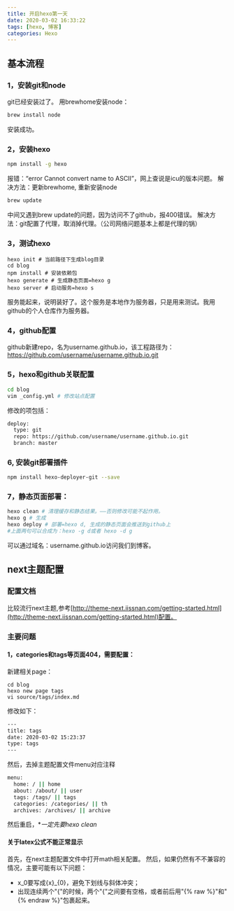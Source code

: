 ```yaml
---
title: 开启hexo第一天
date: 2020-03-02 16:33:22
tags: [hexo, 博客]
categories: Hexo
---
```

## 基本流程
### 1，安装git和node
git已经安装过了。
用brewhome安装node：
```bash
brew install node
```
安装成功。

### 2，安装hexo
```bash
npm install -g hexo
```
报错：“error Cannot convert name to ASCII”，网上查说是icu的版本问题。
解决方法：更新brewhome, 重新安装node
```bash
brew update
```
中间又遇到brew update的问题，因为访问不了github，报400错误。
解决方法：git配置了代理，取消掉代理。（公司网络问题基本上都是代理的锅）

### 3，测试hexo
```
hexo init # 当前路径下生成blog目录
cd blog
npm install # 安装依赖包
hexo generate # 生成静态页面=hexo g
hexo server # 启动服务=hexo s
```
服务能起来，说明装好了。这个服务是本地作为服务器，只是用来测试。我用github的个人仓库作为服务器。

### 4，github配置
github新建repo，名为username.github.io，该工程路径为：https://github.com/username/username.github.io.git

### 5，hexo和github关联配置
```bash
cd blog
vim _config.yml # 修改站点配置
```
修改的项包括：
```bash
deploy:
  type: git
  repo: https://github.com/username/username.github.io.git
  branch: master
```

### 6, 安装git部署插件
```bash
npm install hexo-deployer-git --save
```

### 7，静态页面部署：
```bash
hexo clean # 清理缓存和静态结果。——否则修改可能不起作用。
hexo g # 生成
hexo deploy # 部署=hexo d, 生成的静态页面会推送到github上
#上面两句可以合成为：hexo -g d或者 hexo -d g
```
可以通过域名：username.github.io访问我们到博客。

## next主题配置
### 配置文档
 比较流行next主题,参考[http://theme-next.iissnan.com/getting-started.html](http://theme-next.iissnan.com/getting-started.html)配置。

### 主要问题
#### 1，categories和tags等页面404，需要配置：
新建相关page：
```
cd blog
hexo new page tags
vi source/tags/index.md
```
修改如下：
```bash
---
title: tags
date: 2020-03-02 15:23:37
type: tags
---
```
然后，去掉主题配置文件menu对应注释
```bash
menu:
  home: / || home
  about: /about/ || user
  tags: /tags/ || tags
  categories: /categories/ || th
  archives: /archives/ || archive
```
然后重启，**一定先要hexo clean*

#### 关于latex公式不能正常显示
首先，在next主题配置文件中打开math相关配置。
然后，如果仍然有不不兼容的情况，主要可能有以下问题：
* x_0要写成{x}_{0}，避免下划线与斜体冲突；
* 出现连续两个"{"的时候，两个"{"之间要有空格，或者前后用"{% raw %}"和"{% endraw %}"包裹起来。
